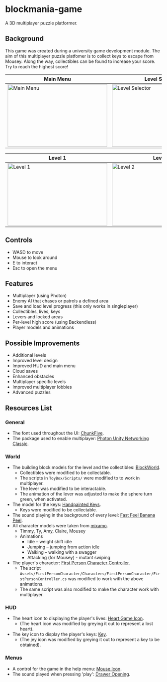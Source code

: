 # blockmania-game
A 3D multiplayer puzzle platformer.

## Background
This game was created during a university game development module. The aim of this multiplayer puzzle platfomer is to collect keys to escape from Mousey. Along the way, collectibles can be found to increase your score. Try to reach the highest score!

| Main Menu  | Level Selector |
| ------------- | ------------- |
| <img src="https://user-images.githubusercontent.com/72221490/165172440-2a9dcac0-6712-41fe-8575-1d7ee31e180f.png" alt="Main Menu" width=320px height=200px>  | <img src="https://user-images.githubusercontent.com/72221490/165173017-6e7018f7-b9b6-43c4-8d6e-3a39973c4f0d.png" alt="Level Selector" width=320px height=200px>  |

| Level 1  | Level 2 |
| ------------- | ------------- |
| <img src="https://user-images.githubusercontent.com/72221490/165172930-312077ac-6244-4110-a72d-548ce44b1266.png" alt="Level 1" width=320px height=200px>  | <img src="https://user-images.githubusercontent.com/72221490/165172938-3d9bddba-edbe-4a41-abb0-ccdb76ee62ca.png" alt="Level 2" width=320px height=200px>  |

## Controls
* WASD to move
* Mouse to look around
* E to interact
* Esc to open the menu

## Features
* Multiplayer (using Photon)
* Enemy AI that chases or patrols a defined area
* Save and load level progress (this only works in singleplayer)
* Collectibles, lives, keys
* Levers and locked areas
* Per-level high score (using Backendless)
* Player models and animations

## Possible Improvements
* Additional levels
* Improved level design
* Improved HUD and main menu
* Cloud saves
* Enhanced obstacles
* Multiplayer specific levels
* Improved multiplayer lobbies
* Advanced puzzles

## Resources List

### General
* The font used throughout the UI: [ChunkFive](https://www.fontsquirrel.com/fonts/chunkfive).
* The package used to enable multiplayer: [Photon Unity Networking Classic](https://assetstore.unity.com/packages/tools/network/photon-unity-networking-classic-free-1786).

### World
* The building block models for the level and the collectibles: [BlockWorld](https://assetstore.unity.com/packages/3d/environments/block-world-68107).
  * Collectibles were modified to be collectable.
  * The scripts in ```ToyBox/Scripts/``` were modified to to work in multiplayer.
  * The lever was modified to be interactable.
  * The animation of the lever was adjusted to make the sphere turn green, when activated.
* The model for the keys: [Handpainted Keys](https://assetstore.unity.com/packages/3d/handpainted-keys-42044).
  * Keys were modified to be collectable.
* The sound playing in the background of every level: [Fast Feel Banana Peel](https://www.chosic.com/download-audio/28655/).
* All character models were taken from [mixamo](https://www.mixamo.com/).
  * Timmy, Ty, Amy, Claire, Mousey
  * Animations
    * Idle – weight shift idle
    * Jumping – jumping from action idle
    * Walking – walking with a swagger
    * Attacking (for Mousey) - mutant swiping 
* The player's character: [First Person Character Controller](https://assetstore.unity.com/packages/essentials/starter-assets-first-person-character-controller-196525#content).
  * The script ```Assets/FirstPersonCharacter/Characters/FirstPersonCharacter/FirstPersonController.cs``` was modified to work with the above animations.
  * The same script was also modified to make the character work with multiplayer.

### HUD
* The heart icon to displaying the player's lives: [Heart Game Icon](https://www.vhv.rs/viewpic/iwToRxR_heart-game-icon-png-transparent-png/).
  * (The heart icon was modified by greying it out to represent a lost heart).
* The key icon to display the player's keys: [Key](https://www.pixilart.com/art/key-c0274e0785c3672).
  * (The jey icon was modified by greying it out to represent a key to be obtained).

### Menus
* A control for the game in the help menu: [Mouse Icon](https://www.flaticon.com/free-icon/mouse_88221).
* The sound played when pressing 'play': [Drawer Opening](https://soundbible.com/613-Drawer-Opening.html).
